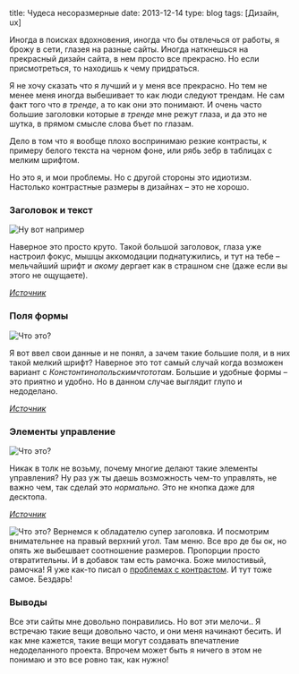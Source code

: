 title: Чудеса несоразмерные
date: 2013-12-14
type: blog
tags: [Дизайн, ux]

Иногда в поисках вдохновения, иногда что бы отвлечься от работы, я брожу в сети, глазея на разные сайты. Иногда наткнешься на прекрасный дизайн сайта, в нем просто все прекрасно. Но если присмотреться, то находишь к чему придраться.

Я не хочу сказать что я лучший и у меня все прекрасно. Но тем не менее меня иногда выбешивает то как люди следуют трендам. Не сам факт того что *в тренде*, а то как они это понимают. И очень часто большие заголовки которые *в тренде* мне режут глаза, и да это не шутка, в прямом смысле слова бъет по глазам. 

Дело в том что я вообще плохо воспринимаю резкие контрасты, к примеру белого текста на черном фоне, или рябь зебр в таблицах с мелким шрифтом. 

Но это я, и мои проблемы. Но с другой стороны это идиотизм. Настолько контрастные размеры в дизайнах – это не хорошо.

### Заголовок и текст

![Ну вот например](/static/files/wds_fonts.png)

Наверное это просто круто. Такой большой заголовок, глаза уже настроил фокус, мышцы аккомодации поднатужились, и тут на тебе – мельчайший шрифт и *акому* дергает как в страшном сне (даже если вы этого не ощущаете).

[*Источник*](http://stefivanov.com/)

### Поля формы

![Что это?](/static/files/wds_fields.png)

Я вот ввел свои данные и не понял, а зачем такие большие поля, и в них такой мелкий шрифт? Наверное это тот самый случай когда возможен вариант с *Констонтинопольскимчтототам*. Большие и удобные формы – это приятно и удобно. Но в данном случае выглядит глупо и недоделано.

[*Источник*](http://www.mynameischris.co.uk/project-planner/)

### Элементы управление

![Что это?](/static/files/wds_small_controls.png)

Никак в толк не возьму, почему многие делают такие элементы управления? Ну раз уж ты даешь возможность чем-то управлять, не важно чем, так сделай это *нормально*. Это не кнопка даже для десктопа.

[*Источник*](http://updatey.com/)

![Что это?](/static/files/wds_fonts_and_elements.png) Вернемся к обладателю супер заголовка. И посмотрим внимательнее на правый верхний угол. Там меню. Все вро де бы ок, но опять же выбешвает соотношение размеров. Пропорции просто отвратительны. И в добавок там есть рамочка. Боже милостивый, рамочка! Я уже как-то писал о [проблемах с контрастом](/blog/clear-view/). И тут тоже самое. Бездарь!

### Выводы

Все эти сайты мне довольно понравились. Но вот эти мелочи.. Я встречаю такие вещи довольно часто, и они меня начинают бесить. И как мне кажется, такие вещи могут создавать впечатление недоделанного проекта. Впрочем может быть я ничего в этом не понимаю и это все ровно так, как нужно!